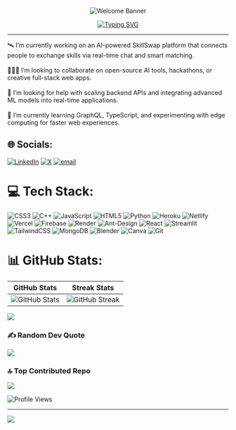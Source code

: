 <!-- Top waving banner -->
<p align="center">
  <img src="https://capsule-render.vercel.app/api?type=waving&color=0E75B6&height=200&section=header&text=Welcome%20to%20My%20Profile&fontSize=70&fontColor=fff&animation=fadeIn&fontAlignY=35" alt="Welcome Banner"/>
</p> 

<!-- Typing animation below banner -->
<p align="center">
  <a href="https://git.io/typing-svg">
    <img src="https://readme-typing-svg.demolab.com?font=Fira+Code&size=30&duration=4000&pause=1000&color=0E75B6&center=true&vCenter=true&width=800&lines=Hi+%F0%9F%91%8B%2C+I'm+Nishant+Sanjay+Borude;Full+Stack+Developer+%7C+Open+Source+Contributor;GSSoC+'25+%7C+OSCI+'25;Always+learning+new+things!" alt="Typing SVG" />
  </a>
</p>

-----------------------------------------------------------------------------------------------------------------------------------------------------------------------------------------------------------------
🛰️ I’m currently working on an AI-powered SkillSwap platform that connects people to exchange skills via real-time chat and smart matching.<br><br>🧑‍🤝‍🧑 I’m looking to collaborate on open-source AI tools, hackathons, or creative full-stack web apps.<br><br>🤝 I’m looking for help with scaling backend APIs and integrating advanced ML models into real-time applications.<br><br>🌱 I’m currently learning GraphQL, TypeScript, and experimenting with edge computing for faster web experiences.


## 🌐 Socials:
[![LinkedIn](https://img.shields.io/badge/LinkedIn-%230077B5.svg?logo=linkedin&logoColor=white)](https://linkedin.com/in/https://www.linkedin.com/in/nishant-borude-554293311/) [![X](https://img.shields.io/badge/X-black.svg?logo=X&logoColor=white)](https://x.com/https://x.com/borude_nis67705) [![email](https://img.shields.io/badge/Email-D14836?logo=gmail&logoColor=white)](mailto:nishantborude555@gmail.com) 

# 💻 Tech Stack:
![CSS3](https://img.shields.io/badge/css3-%231572B6.svg?style=for-the-badge&logo=css3&logoColor=white) ![C++](https://img.shields.io/badge/c++-%2300599C.svg?style=for-the-badge&logo=c%2B%2B&logoColor=white) ![JavaScript](https://img.shields.io/badge/javascript-%23323330.svg?style=for-the-badge&logo=javascript&logoColor=%23F7DF1E) ![HTML5](https://img.shields.io/badge/html5-%23E34F26.svg?style=for-the-badge&logo=html5&logoColor=white) ![Python](https://img.shields.io/badge/python-3670A0?style=for-the-badge&logo=python&logoColor=ffdd54) ![Heroku](https://img.shields.io/badge/heroku-%23430098.svg?style=for-the-badge&logo=heroku&logoColor=white) ![Netlify](https://img.shields.io/badge/netlify-%23000000.svg?style=for-the-badge&logo=netlify&logoColor=#00C7B7) ![Vercel](https://img.shields.io/badge/vercel-%23000000.svg?style=for-the-badge&logo=vercel&logoColor=white) ![Firebase](https://img.shields.io/badge/firebase-%23039BE5.svg?style=for-the-badge&logo=firebase) ![Render](https://img.shields.io/badge/Render-%46E3B7.svg?style=for-the-badge&logo=render&logoColor=white) ![Ant-Design](https://img.shields.io/badge/-AntDesign-%230170FE?style=for-the-badge&logo=ant-design&logoColor=white) ![React](https://img.shields.io/badge/react-%2320232a.svg?style=for-the-badge&logo=react&logoColor=%2361DAFB) ![Streamlit](https://img.shields.io/badge/Streamlit-%23FE4B4B.svg?style=for-the-badge&logo=streamlit&logoColor=white) ![TailwindCSS](https://img.shields.io/badge/tailwindcss-%2338B2AC.svg?style=for-the-badge&logo=tailwind-css&logoColor=white) ![MongoDB](https://img.shields.io/badge/MongoDB-%234ea94b.svg?style=for-the-badge&logo=mongodb&logoColor=white) ![Blender](https://img.shields.io/badge/blender-%23F5792A.svg?style=for-the-badge&logo=blender&logoColor=white) ![Canva](https://img.shields.io/badge/Canva-%2300C4CC.svg?style=for-the-badge&logo=Canva&logoColor=white) ![Git](https://img.shields.io/badge/git-%23F05033.svg?style=for-the-badge&logo=git&logoColor=white)


# 📊 GitHub Stats:

| GitHub Stats | Streak Stats |
|--------------|--------------|
| ![GitHub Stats](https://github-readme-stats.vercel.app/api?username=Nsanjayboruds&theme=merko&show_icons=true&hide_border=true&count_private=true) | ![GitHub Streak](https://streak-stats.demolab.com?user=Nsanjayboruds&theme=merko&hide_border=true) |

 ![](http://github-profile-summary-cards.vercel.app/api/cards/profile-details?username=Nsanjayboruds&theme=merko) 

### ✍️ Random Dev Quote
![](https://quotes-github-readme.vercel.app/api?type=horizontal&theme=radical)

### 🔝 Top Contributed Repo
![](https://github-contributor-stats.vercel.app/api?username=Nsanjayboruds&limit=5&theme=synthwave&combine_all_yearly_contributions=true)


![Profile Views](https://komarev.com/ghpvc/?username=Nsanjayboruds&label=👁️%20Profile%20Views&color=ff69b4&style=for-the-badge)


---
[![](https://visitcount.itsvg.in/api?id=Nsanjayboruds&icon=0&color=0)](https://visitcount.itsvg.in)

<!-- Proudly created with GPRM ( https://gprm.itsvg.in ) -->
